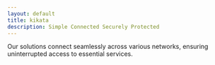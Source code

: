 ```yaml
---
layout: default
title: kikata
description: Simple Connected Securely Protected
---
```

Our solutions connect seamlessly across various networks, ensuring uninterrupted access to essential services.
